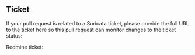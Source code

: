 
## Ticket

If your pull request is related to a Suricata ticket, please provide
the full URL to the ticket here so this pull request can monitor
changes to the ticket status:

Redmine ticket:
